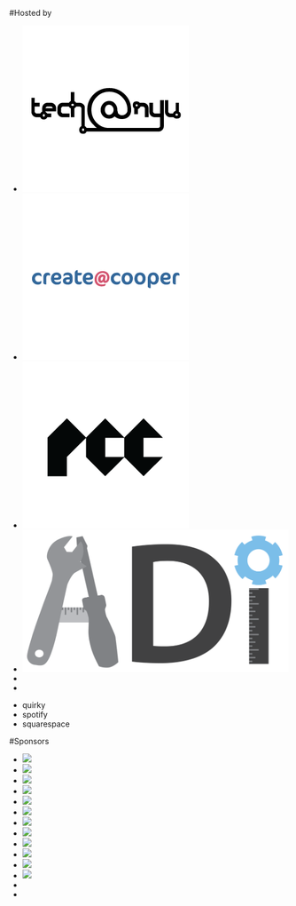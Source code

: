 
#Hosted by

<ul class="grid">
  <li><a href="http://techatnyu.org" title="tech@nyu"><img src="/lib/logos/techatnyu.png"></a></li>
  <li><a href="http://createatcooper.org/" title="create@cooper"><img src="/lib/logos/cooper.png"></a></li>
  <li><a href="https://www.facebook.com/parsonscodeclub" title="Parsons Code Club"><img src="/lib/logos/pcc.png"></a></li>
  <li><a href="http://adicu.com/" title="Columbia Application Development Initiative"><img src="/lib/logos/adi.png"></a></li>
  <li></li>
  <li class="placeholder"></li>
</ul>





*	quirky
*	spotify
*	squarespace


#Sponsors

<ul class="grid">
  <li><img src="http://placekitten.com/g/400/400"></li>
  <li><img src="http://placekitten.com/g/400/400"></li>
  <li><img src="http://placekitten.com/g/400/400"></li>
  <li><img src="http://placekitten.com/g/200/200"></li>
  <li><img src="http://placekitten.com/g/400/400"></li>
  <li><img src="http://placekitten.com/g/400/400"></li>
  <li><img src="http://placekitten.com/g/400/400"></li>
  <li><img src="http://placekitten.com/g/200/200"></li>
  <li><img src="http://placekitten.com/g/400/400"></li>
  <li><img src="http://placekitten.com/g/400/400"></li>
  <li><img src="http://placekitten.com/g/400/400"></li>
  <li><img src="http://placekitten.com/g/200/200"></li>
  <li></li>
  <li class="placeholder"></li>
</ul>